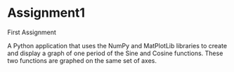 # Assignment1
First Assignment

A Python application that uses the NumPy and MatPlotLib libraries to create and display a graph of one period of the Sine and Cosine functions. These two functions are graphed on the same set of axes.


